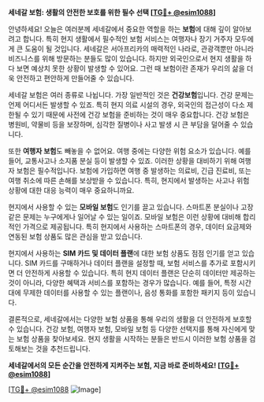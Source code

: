 **세네갈 보험: 생활의 안전한 보호를 위한 필수 선택 [[TG💪+ @esim1088](https://t.me/s/esim1088)]**

안녕하세요! 오늘은 여러분께 세네갈에서 중요한 역할을 하는 **보험**에 대해 깊이 알아보려고 합니다. 특히 현지 생활에서 필수적인 보험 서비스는 여행자나 장기 거주자 모두에게 큰 도움이 될 것입니다. 세네갈은 서아프리카의 매력적인 나라로, 관광객뿐만 아니라 비즈니스를 위해 방문하는 분들도 많이 있습니다. 하지만 외국인으로서 현지 생활을 하다 보면 예상치 못한 상황이 발생할 수 있어요. 그런 때 보험이란 존재가 우리의 삶을 더욱 안전하고 편안하게 만들어줄 수 있습니다.

세네갈 보험은 여러 종류로 나뉩니다. 가장 일반적인 것은 **건강보험**입니다. 건강 문제는 언제 어디서든 발생할 수 있죠. 특히 현지 의료 시설의 경우, 외국인의 접근성이 다소 제한될 수 있기 때문에 사전에 건강 보험을 준비하는 것이 매우 중요합니다. 건강 보험은 병원비, 약물비 등을 보장하며, 심각한 질병이나 사고 발생 시 큰 부담을 덜어줄 수 있습니다.

또한 **여행자 보험**도 빼놓을 수 없어요. 여행 중에는 다양한 위험 요소가 있습니다. 예를 들어, 교통사고나 소지품 분실 등이 발생할 수 있죠. 이러한 상황을 대비하기 위해 여행자 보험은 필수적입니다. 보험에 가입하면 여행 중 발생하는 의료비, 긴급 진료비, 또는 여행 취소에 따른 손해를 보상받을 수 있습니다. 특히, 현지에서 발생하는 사고나 위험 상황에 대한 대응 능력이 매우 중요하니까요.

현지에서 사용할 수 있는 **모바일 보험**도 인기를 끌고 있습니다. 스마트폰 분실이나 고장 같은 문제는 누구에게나 일어날 수 있는 일이죠. 모바일 보험은 이런 상황에 대비해 합리적인 가격으로 제공됩니다. 특히 현지에서 사용하는 스마트폰의 경우, 데이터 요금제와 연동된 보험 상품도 많은 관심을 받고 있습니다.

현지에서 사용하는 **SIM 카드 및 데이터 플랜**에 대한 보험 상품도 점점 인기를 얻고 있습니다. SIM 카드를 구매하거나 데이터 플랜을 설정할 때, 보험 서비스를 추가로 포함시키면 더 안전하게 사용할 수 있습니다. 특히 현지 데이터 플랜은 단순히 데이터만 제공하는 것이 아니라, 다양한 혜택과 서비스를 포함하는 경우가 많습니다. 예를 들어, 특정 시간대에 무제한 데이터를 사용할 수 있는 플랜이나, 음성 통화를 포함한 패키지 등이 있습니다.

결론적으로, 세네갈에서는 다양한 보험 상품을 통해 우리의 생활을 더 안전하게 보호할 수 있습니다. 건강 보험, 여행자 보험, 모바일 보험 등 다양한 선택지를 통해 자신에게 맞는 보험 상품을 찾아보세요. 현지 생활을 시작하는 분들은 반드시 이러한 보험 상품을 검토해보는 것을 추천드립니다.

**세네갈에서의 모든 순간을 안전하게 지켜주는 보험, 지금 바로 준비하세요! [[TG💪+ @esim1088](https://t.me/s/esim1088)]**

[[TG💪+ @esim1088](https://t.me/s/esim1088) ![Image](https://i.postimg.cc/Y0z9fWf4/image.png)]